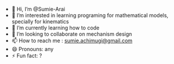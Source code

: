 - 👋 Hi, I’m @Sumie-Arai
- 👀 I’m interested in learning programing for mathematical models, specially for kinematics
- 🌱 I’m currently learning how to code
- 💞️ I’m looking to collaborate on mechanism design
- 📫 How to reach me : sumie.achimugi@gmail.com
- 😄 Pronouns: any
- ⚡ Fun fact: ?

<!---
Sumie-Arai/Sumie-Arai is a ✨ special ✨ repository because its `README.md` (this file) appears on your GitHub profile.
You can click the Preview link to take a look at your changes.
--->
